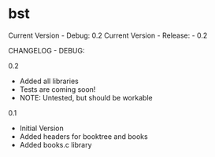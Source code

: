 # bst

Current Version - Debug:	0.2
Current Version - Release:	- 0.2 

CHANGELOG - DEBUG:

0.2
- Added all libraries
- Tests are coming soon!
- NOTE: Untested, but should be workable

0.1
- Initial Version
- Added headers for booktree and books
- Added books.c library
